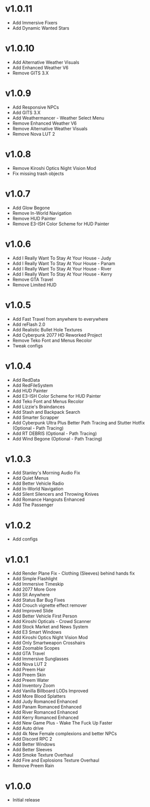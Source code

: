 # v1.0.11

- Add Immersive Fixers
- Add Dynamic Wanted Stars

# v1.0.10

- Add Alternative Weather Visuals
- Add Enhanced Weather V6
- Remove GITS 3.X

# v1.0.9

- Add Responsive NPCs
- Add GITS 3.X
- Add Weathermancer - Weather Select Menu
- Remove Enhanced Weather V6
- Remove Alternative Weather Visuals
- Remove Nova LUT 2

# v1.0.8

- Remove Kiroshi Optics Night Vision Mod
- Fix missing trash objects

# v1.0.7

- Add Glow Begone
- Remove In-World Navigation
- Remove HUD Painter
- Remove E3-ISH Color Scheme for HUD Painter

# v1.0.6

- Add I Really Want To Stay At Your House - Judy
- Add I Really Want To Stay At Your House - Panam
- Add I Really Want To Stay At Your House - River
- Add I Really Want To Stay At Your House - Kerry
- Remove GTA Travel
- Remove Limited HUD

# v1.0.5

- Add Fast Travel from anywhere to everywhere
- Add reFlash 2.0
- Add Realistic Bullet Hole Textures
- Add Cyberpunk 2077 HD Reworked Project
- Remove Teko Font and Menus Recolor
- Tweak configs

# v1.0.4

- Add RedData
- Add RedFileSystem
- Add HUD Painter
- Add E3-ISH Color Scheme for HUD Painter
- Add Teko Font and Menus Recolor
- Add Lizzie's Braindances
- Add Stash and Backpack Search
- Add Smarter Scrapper
- Add Cyberpunk Ultra Plus Better Path Tracing and Stutter Hotfix (Optional - Path Tracing)
- Add RT DEBRIS (Optional - Path Tracing)
- Add Wind Begone (Optional - Path Tracing)

# v1.0.3

- Add Stanley's Morning Audio Fix
- Add Quiet Menus
- Add Better Vehicle Radio
- Add In-World Navigation
- Add Silent Silencers and Throwing Knives
- Add Romance Hangouts Enhanced
- Add The Passenger

# v1.0.2

- Add configs

# v1.0.1

- Add Render Plane Fix - Clothing (Sleeves) behind hands fix
- Add Simple Flashlight
- Add Immersive Timeskip
- Add 2077 More Gore
- Add Sit Anywhere
- Add Status Bar Bug Fixes
- Add Crouch vignette effect remover
- Add Improved Slide
- Add Better Vehicle First Person
- Add Kiroshi Opticals - Crowd Scanner
- Add Stock Market and News System
- Add E3 Smart Windows
- Add Kiroshi Optics Night Vision Mod
- Add Only Smartweapon Crosshairs
- Add Zoomable Scopes
- Add GTA Travel
- Add Immersive Sunglasses
- Add Nova LUT 2
- Add Preem Hair
- Add Preem Skin
- Add Preem Water
- Add Inventory Zoom
- Add Vanilla Billboard LODs Improved
- Add More Blood Splatters
- Add Judy Romanced Enhanced
- Add Panam Romanced Enhanced
- Add River Romanced Enhanced
- Add Kerry Romanced Enhanced
- Add New Game Plus - Wake The Fuck Up Faster
- Add Auto drive
- Add 4k New Female complexions and better NPCs
- Add Discord RPC 2
- Add Better Windows
- Add Better Sleeves
- Add Smoke Texture Overhaul
- Add Fire and Explosions Texture Overhaul
- Remove Preem Rain

# v1.0.0

- Initial release
